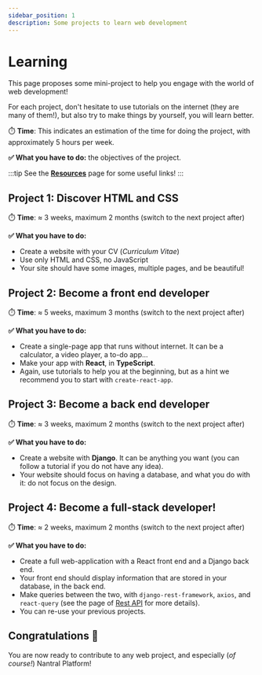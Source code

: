 ```yaml
---
sidebar_position: 1
description: Some projects to learn web development
---
```


# Learning

This page proposes some mini-project to help you engage with the world of
web development!

For each project, don't hesitate to use tutorials on the internet
(they are many of them!), but also try to make things by yourself,
you will learn better.

⏱️ **Time**: This indicates an estimation of the time for doing the project,
with approximately 5 hours per week.

**✅ What you have to do:** the objectives of the project.

:::tip
See the **[Resources](/dev/resources.md)** page for some useful links!
:::

## Project 1: Discover HTML and CSS

⏱️ **Time**: ≈ 3 weeks, maximum 2 months (switch to the next project after)

**✅ What you have to do:**

- Create a website with your CV (_Curriculum Vitae_)
- Use only HTML and CSS, no JavaScript
- Your site should have some images, multiple pages, and be beautiful!

## Project 2: Become a front end developer

⏱️ **Time**: ≈ 5 weeks, maximum 3 months (switch to the next project after)

**✅ What you have to do:**

- Create a single-page app that runs without internet. It can be a calculator, a video
  player, a to-do app...
- Make your app with **React**, in **TypeScript**.
- Again, use tutorials to help you at the beginning, but as a hint we recommend
  you to start with `create-react-app`.

## Project 3: Become a back end developer

⏱️ **Time**: ≈ 3 weeks, maximum 2 months (switch to the next project after)

**✅ What you have to do:**

- Create a website with **Django**. It can be anything you want (you can follow
  a tutorial if you do not have any idea).
- Your website should focus on having a database, and what you do with it: do
  not focus on the design.

## Project 4: Become a full-stack developer!

⏱️ **Time**: ≈ 2 weeks, maximum 2 months (switch to the next project after)

**✅ What you have to do:**

- Create a full web-application with a React front end and a Django back end.
- Your front end should display information that are stored in your database,
  in the back end.
- Make queries between the two, with `django-rest-framework`, `axios`, and
  `react-query` (see the page of [Rest API](/dev/guides/rest-api.md) for more
  details).
- You can re-use your previous projects.

## Congratulations 🥳

You are now ready to contribute to any web project, and especially
(_of course!_) Nantral Platform!
